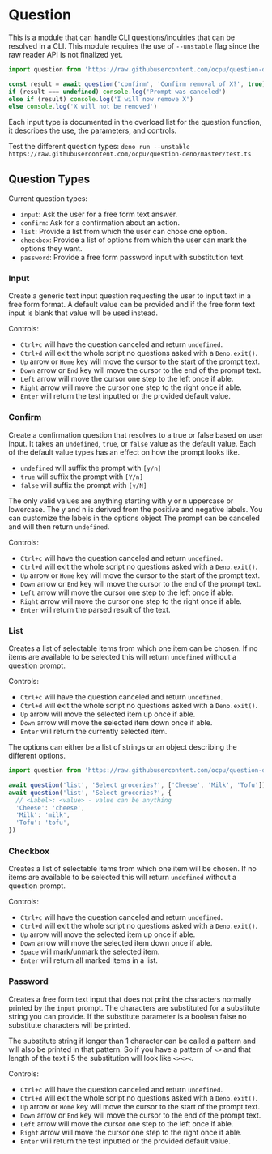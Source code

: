 # Question

This is a module that can handle CLI questions/inquiries that can be resolved in a CLI. This module requires the use of `--unstable` flag since the raw reader API is not finalized yet.

```typescript
import question from 'https://raw.githubusercontent.com/ocpu/question-deno/master/mod.ts'

const result = await question('confirm', 'Confirm removal of X?', true)
if (result === undefined) console.log('Prompt was canceled')
else if (result) console.log('I will now remove X')
else console.log('X will not be removed')
```

Each input type is documented in the overload list for the question function, it describes the use, the parameters, and controls.

Test the different question types: `deno run --unstable https://raw.githubusercontent.com/ocpu/question-deno/master/test.ts`

## Question Types
Current question types:
- `input`: Ask the user for a free form text answer.
- `confirm`: Ask for a confirmation about an action.
- `list`: Provide a list from which the user can chose one option.
- `checkbox`: Provide a list of options from which the user can mark the options they want.
- `password`: Provide a free form password input with substitution text.

### Input

Create a generic text input question requesting the user to input text in a free form format.
A default value can be provided and if the free form text input is blank that value will be
used instead.

Controls:
- `Ctrl+c` will have the question canceled and return `undefined`.
- `Ctrl+d` will exit the whole script no questions asked with a `Deno.exit()`.
- `Up` arrow or `Home` key will move the cursor to the start of the prompt text.
- `Down` arrow or `End` key will move the cursor to the end of the prompt text.
- `Left` arrow will move the cursor one step to the left once if able.
- `Right` arrow will move the cursor one step to the right once if able.
- `Enter` will return the test inputted or the provided default value.

### Confirm

Create a confirmation question that resolves to a true or false based on user input. It
takes an `undefined`, `true`, or `false` value as the default value. Each of the default
value types has an effect on how the prompt looks like.

- `undefined` will suffix the prompt with `[y/n]`
- `true` will suffix the prompt with `[Y/n]`
- `false` will suffix the prompt with `[y/N]`

The only valid values are anything starting with y or n uppercase or lowercase. The y and
n is derived from the positive and negative labels. You can customize the labels in the
options object The prompt can be canceled and will then return `undefined`.

Controls:
- `Ctrl+c` will have the question canceled and return `undefined`.
- `Ctrl+d` will exit the whole script no questions asked with a `Deno.exit()`.
- `Up` arrow or `Home` key will move the cursor to the start of the prompt text.
- `Down` arrow or `End` key will move the cursor to the end of the prompt text.
- `Left` arrow will move the cursor one step to the left once if able.
- `Right` arrow will move the cursor one step to the right once if able.
- `Enter` will return the parsed result of the text.

### List

Creates a list of selectable items from which one item can be chosen. If no items are available
to be selected this will return `undefined` without a question prompt.

Controls:
- `Ctrl+c` will have the question canceled and return `undefined`.
- `Ctrl+d` will exit the whole script no questions asked with a `Deno.exit()`.
- `Up` arrow will move the selected item up once if able.
- `Down` arrow will move the selected item down once if able.
- `Enter` will return the currently selected item.

The options can either be a list of strings or an object describing the different options.

```typescript
import question from 'https://raw.githubusercontent.com/ocpu/question-deno/master/mod.ts'

await question('list', 'Select groceries?', ['Cheese', 'Milk', 'Tofu'])
await question('list', 'Select groceries?', {
  // <Label>: <value> - value can be anything
  'Cheese': 'cheese',
  'Milk': 'milk',
  'Tofu': 'tofu',
})
```

### Checkbox

Creates a list of selectable items from which one item will be chosen. If no items are available
to be selected this will return `undefined` without a question prompt.

Controls:
- `Ctrl+c` will have the question canceled and return `undefined`.
- `Ctrl+d` will exit the whole script no questions asked with a `Deno.exit()`.
- `Up` arrow will move the selected item up once if able.
- `Down` arrow will move the selected item down once if able.
- `Space` will mark/unmark the selected item.
- `Enter` will return all marked items in a list.

### Password

Creates a free form text input that does not print the characters normally printed by the `input`
prompt. The characters are substituted for a substitute string you can provide. If the substitute
parameter is a boolean false no substitute characters will be printed.

The substitute string if longer than 1 character can be called a pattern and will also be printed
in that pattern. So if you have a pattern of `<>` and that length of the text i 5 the substitution
will look like `<><><`.

Controls:
- `Ctrl+c` will have the question canceled and return `undefined`.
- `Ctrl+d` will exit the whole script no questions asked with a `Deno.exit()`.
- `Up` arrow or `Home` key will move the cursor to the start of the prompt text.
- `Down` arrow or `End` key will move the cursor to the end of the prompt text.
- `Left` arrow will move the cursor one step to the left once if able.
- `Right` arrow will move the cursor one step to the right once if able.
- `Enter` will return the test inputted or the provided default value.
